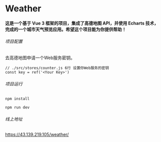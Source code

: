 # Weather
#### 这是一个基于 Vue 3 框架的项目，集成了高德地图 API，并使用 Echarts 技术，完成的一个城市天气预览应用。希望这个项目能为你提供帮助！

###### 项目配置
去高德地图申请一个Web服务密钥。
```
// ./src/stores/counter.js 6行 设置你Web服务的密钥
const key = ref('<Your Key>')
```

###### 项目运行
```
npm install

npm run dev
```

###### 线上地址
https://43.139.219.105/weather/

